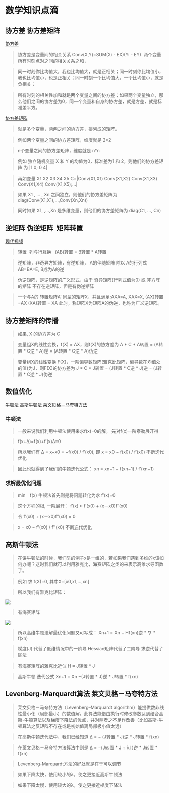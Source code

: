 # 数学知识点滴
## 协方差 协方差矩阵
[协方差](https://www.zhihu.com/question/20852004/answer/134902061)
> 协方差是变量间的相关关系  Conv(X,Y)=SUM(Xi - EX)(Yi - EY)  两个变量所有时刻点对之间的相关关系之和，

> 同一时刻你比均值大，我也比均值大，就是正相关；同一时刻你比均值小，我也比均值小，也是正相关；同一时刻一个比均值大，一个比均值小，就是负相关；

> 所有时刻的相关性加和就是两个变量之间的协方差；如果两个变量独立，那么他们之间的协方差为0，同一个变量和自身的协方差，就是方差，就是标准差平方。

[协方差矩阵](https://zhuanlan.zhihu.com/p/24650651)
> 就是多个变量，两两之间的协方差，排列成的矩阵。

> 例如两个变量之间的协方差矩阵，维度就是 2*2 

> n个变量之间的协方差矩阵，维度就是 n*n

> 例如 独立随机变量 X 和 Y 的均值为0，标准差为1 和 2，则他们的协方差矩阵 为 |1 0; 0 4|

> 再如变量 X1 X2 X3 X4 X5 C=|Conv(X1,X1) Conv(X1,X2) Conv(X1,X3) Conv(X1,X4) Conv(X1,X5);...|

> 如果 X1 , ... ,  Xn 之间独立，则他们的协方差矩阵为 diag(Conv(X1,X1),...,Conv(Xn,Xn))

> 同时如果 X1, ,...,Xn 是多维变量，则他们的协方差矩阵为 diag(C1, ..., Cn)

## 逆矩阵 伪逆矩阵  矩阵转置
[现代视频](http://www.bilibili.com/video/av6731067/index_5.html#page=1)
> 转置  列与行互换    (AB)转置 = B转置 * A转置

> 逆矩阵，非奇异方矩阵，有逆矩阵，  A的伴随矩阵 除以 A的行列式   AB=BA=E, B成为A的逆

> 伪逆矩阵，是逆矩阵的广义形式，由于 奇异矩阵(行列式值为0) 或 非方阵的矩阵 不存在逆矩阵，但是有伪逆矩阵

> 一个与A的 转置矩阵A' 同型的矩阵X，并且满足:AXA=A, XAX=X, (AX)转置=AX  (XA)转置 = XA 此时，称矩阵X为矩阵A的伪逆，也称为广义逆矩阵。

## 协方差矩阵的传播
> 如果, X 的协方差为 C

> 变量组X的线性变换，f(X) = AX，则f(X)的协方差为 A * C * A转置  = (A转置 * C逆 * A)逆 = (A转置 * C逆 * A)伪逆

> 变量组X的线性变换 F(X)，一阶偏导数矩阵(雅克比矩阵，偏导数在均值处的值)为J，则F(X)的协方差为 J * C * J转置 = (J转置 * C逆 * J)逆 = (J转置 * C逆 * J)伪逆

## 数值优化
[牛顿法 高斯牛顿法 莱文贝格－马夸特方法](http://blog.csdn.net/liu14lang/article/details/53991897)
### 牛顿法
> 一般来说我们利用牛顿法使用来求f(x)=0的解。 先对f(x)一阶泰勒展开得 

> f(x+Δ)=f(x)+f′(x)Δ=0
 
> 所以我们有   Δ = x−x0 = −f(x0) / f′(x0), 即 x = x0 − f(x0) / f′(x0) 不断迭代优化

> 因此也就得到了我们的牛顿迭代公式：  xn = xn−1 − f(xn−1) / f′(xn−1)

### 求解最优化问题
> min　f(x)  牛顿法首先则是将问题转化为求 f′(x)=0

> 这个方程的根, 一阶展开：  f′(x) ≈ f′(x0) + (x－x0)f′′(x0)

> 令  f′(x0) + (x－x0)f′′(x0) = 0

> x = x0 − f'(x0) / f′'(x0) 不断迭代优化

## 高斯牛顿法
> 在讲牛顿法的时候，我们举的例子x是一维的，若如果我们遇到多维的x该如何办呢？这时我们就可以利用雅克比，海赛矩阵之类的来表示高维求导函数了。

> 例如 求 f(X)=0, 其中X=[x0,x1,...,xn]

> 所以我们有雅克比矩阵： 

![](pic/1.jpg)

> 有海赛矩阵

![](pic/2.jpg)

> 所以高维牛顿法解最优化问题又可写成： Xn+1 = Xn −  Hf(xn)逆 * ∇ * f(xn)

> 梯度(J) 代替了低维情况中的一阶导   Hessian矩阵代替了二阶导    求逆代替了除法 

> 有海赛矩阵的雅克比近似  H ≈ J转置 * J

> 高斯牛顿 迭代公式  Xn+1 = Xn −(J转置 * J)逆 * J转置 * f(xn)

## Levenberg-Marquardt算法 莱文贝格－马夸特方法
> 莱文贝格－马夸特方法（Levenberg–Marquardt algorithm）能提供数非线性最小化（局部最小）的数值解。此算法能借由执行时修改参数达到结合高斯-牛顿算法以及梯度下降法的优点，并对两者之不足作改善（比如高斯-牛顿算法之反矩阵不存在或是初始值离局部极小值太远）

> 在高斯牛顿迭代法中，我们已经知道 Δ = − (J转置 * J)逆 * J转置 * f(xn)

> 在莱文贝格－马夸特方法算法中则是 Δ = −(J转置 * J  + λI )逆 * J转置 * f(xn)

> Levenberg-Marquardt方法的好处就是在于可以调节

> 如果下降太快，使用较小的λ，使之更接近高斯牛顿法

> 如果下降太慢，使用较大的λ，使之更接近梯度下降法






 

